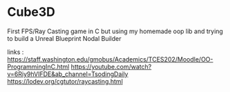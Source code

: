 # Cube3D
First FPS/Ray Casting game in C but using my homemade oop lib and trying to build a Unreal Blueprint Nodal Builder


links :
https://staff.washington.edu/gmobus/Academics/TCES202/Moodle/OO-ProgrammingInC.html
https://youtube.com/watch?v=6Riy9hVIFDE&ab_channel=TsodingDaily
https://lodev.org/cgtutor/raycasting.html
